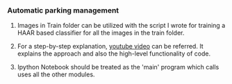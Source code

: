 ### Automatic parking management 

1. Images in Train folder can be utilized with the script I wrote for training a HAAR based classifier for all the images in the train folder.

2. For a step-by-step explanation, [youtube video](https://www.youtube.com/watch?v=y1M5dNkvCJc) can be referred. It explains the approach and also the high-level functionality of code.

3. Ipython Notebook should be treated as the 'main' program which calls uses all the other modules.

